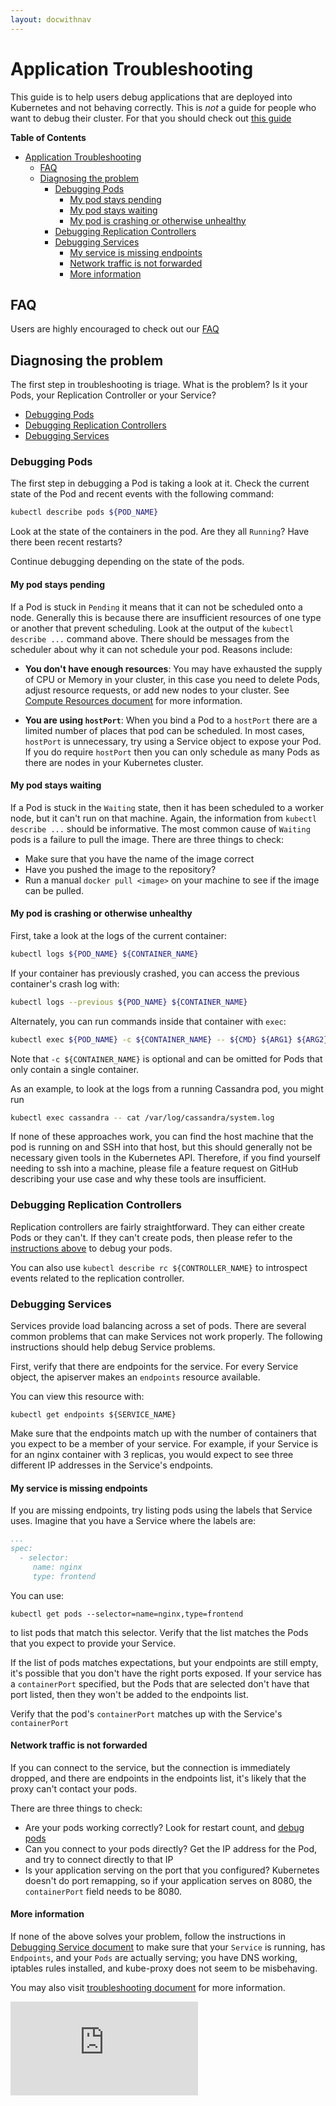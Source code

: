 ```yaml
---
layout: docwithnav
---
```

<!-- BEGIN MUNGE: UNVERSIONED_WARNING -->


<!-- END MUNGE: UNVERSIONED_WARNING -->
# Application Troubleshooting

This guide is to help users debug applications that are deployed into Kubernetes and not behaving correctly.
This is *not* a guide for people who want to debug their cluster.  For that you should check out
[this guide](../admin/cluster-troubleshooting.md)

**Table of Contents**
<!-- BEGIN MUNGE: GENERATED_TOC -->
- [Application Troubleshooting](#application-troubleshooting)
  - [FAQ](#faq)
  - [Diagnosing the problem](#diagnosing-the-problem)
    - [Debugging Pods](#debugging-pods)
      - [My pod stays pending](#my-pod-stays-pending)
      - [My pod stays waiting](#my-pod-stays-waiting)
      - [My pod is crashing or otherwise unhealthy](#my-pod-is-crashing-or-otherwise-unhealthy)
    - [Debugging Replication Controllers](#debugging-replication-controllers)
    - [Debugging Services](#debugging-services)
      - [My service is missing endpoints](#my-service-is-missing-endpoints)
      - [Network traffic is not forwarded](#network-traffic-is-not-forwarded)
      - [More information](#more-information)

<!-- END MUNGE: GENERATED_TOC -->

## FAQ
Users are highly encouraged to check out our [FAQ](https://github.com/GoogleCloudPlatform/kubernetes/wiki/User-FAQ)

## Diagnosing the problem
The first step in troubleshooting is triage.  What is the problem?  Is it your Pods, your Replication Controller or
your Service?
   * [Debugging Pods](#debugging-pods)
   * [Debugging Replication Controllers](#debugging-replication-controllers)
   * [Debugging Services](#debugging-services)

### Debugging Pods
The first step in debugging a Pod is taking a look at it.  Check the current state of the Pod and recent events with the following command:

```sh
kubectl describe pods ${POD_NAME}
```

Look at the state of the containers in the pod.  Are they all ```Running```?  Have there been recent restarts?

Continue debugging depending on the state of the pods.

#### My pod stays pending
If a Pod is stuck in ```Pending``` it means that it can not be scheduled onto a node.  Generally this is because
there are insufficient resources of one type or another that prevent scheduling.  Look at the output of the
```kubectl describe ...``` command above.  There should be messages from the scheduler about why it can not schedule
your pod.  Reasons include:

* **You don't have enough resources**:  You may have exhausted the supply of CPU or Memory in your cluster, in this case
you need to delete Pods, adjust resource requests, or add new nodes to your cluster. See [Compute Resources document](compute-resources.md#my-pods-are-pending-with-event-message-failedscheduling) for more information. 

* **You are using ```hostPort```**:  When you bind a Pod to a ```hostPort``` there are a limited number of places that pod can be
scheduled.  In most cases, ```hostPort``` is unnecessary, try using a Service object to expose your Pod.  If you do require
```hostPort``` then you can only schedule as many Pods as there are nodes in your Kubernetes cluster.


#### My pod stays waiting
If a Pod is stuck in the ```Waiting``` state, then it has been scheduled to a worker node, but it can't run on that machine.
Again, the information from ```kubectl describe ...``` should be informative.  The most common cause of ```Waiting``` pods is a failure to pull the image.  There are three things to check:
* Make sure that you have the name of the image correct
* Have you pushed the image to the repository?
* Run a manual ```docker pull <image>``` on your machine to see if the image can be pulled. 

#### My pod is crashing or otherwise unhealthy

First, take a look at the logs of
the current container:

```sh
kubectl logs ${POD_NAME} ${CONTAINER_NAME}
```

If your container has previously crashed, you can access the previous container's crash log with:
```sh
kubectl logs --previous ${POD_NAME} ${CONTAINER_NAME}
```

Alternately, you can run commands inside that container with ```exec```:

```sh
kubectl exec ${POD_NAME} -c ${CONTAINER_NAME} -- ${CMD} ${ARG1} ${ARG2} ... ${ARGN}
```

Note that ```-c ${CONTAINER_NAME}``` is optional and can be omitted for Pods that only contain a single container.

As an example, to look at the logs from a running Cassandra pod, you might run
```sh
kubectl exec cassandra -- cat /var/log/cassandra/system.log
```


If none of these approaches work, you can find the host machine that the pod is running on and SSH into that host,
but this should generally not be necessary given tools in the Kubernetes API. Therefore, if you find yourself needing to ssh into a machine, please file a
feature request on GitHub describing your use case and why these tools are insufficient.

### Debugging Replication Controllers
Replication controllers are fairly straightforward.  They can either create Pods or they can't.  If they can't
create pods, then please refer to the [instructions above](#debugging-pods) to debug your pods. 

You can also use ```kubectl describe rc ${CONTROLLER_NAME}``` to introspect events related to the replication
controller.

### Debugging Services
Services provide load balancing across a set of pods.  There are several common problems that can make Services
not work properly.  The following instructions should help debug Service problems.

First, verify that there are endpoints for the service. For every Service object, the apiserver makes an `endpoints` resource available.

You can view this resource with:

```
kubectl get endpoints ${SERVICE_NAME}
```

Make sure that the endpoints match up with the number of containers that you expect to be a member of your service.
For example, if your Service is for an nginx container with 3 replicas, you would expect to see three different
IP addresses in the Service's endpoints.

#### My service is missing endpoints
If you are missing endpoints, try listing pods using the labels that Service uses.  Imagine that you have
a Service where the labels are:
```yaml
...
spec:
  - selector:
     name: nginx
     type: frontend
```

You can use:
```
kubectl get pods --selector=name=nginx,type=frontend
```

to list pods that match this selector.  Verify that the list matches the Pods that you expect to provide your Service.

If the list of pods matches expectations, but your endpoints are still empty, it's possible that you don't
have the right ports exposed.  If your service has a ```containerPort``` specified, but the Pods that are
selected don't have that port listed, then they won't be added to the endpoints list.

Verify that the pod's ```containerPort``` matches up with the Service's ```containerPort```

#### Network traffic is not forwarded
If you can connect to the service, but the connection is immediately dropped, and there are endpoints
in the endpoints list, it's likely that the proxy can't contact your pods.

There are three things to
check:
   * Are your pods working correctly?  Look for restart count, and [debug pods](#debugging-pods)
   * Can you connect to your pods directly?  Get the IP address for the Pod, and try to connect directly to that IP
   * Is your application serving on the port that you configured?  Kubernetes doesn't do port remapping, so if your application serves on 8080, the ```containerPort``` field needs to be 8080.

#### More information 
If none of the above solves your problem, follow the instructions in [Debugging Service document](debugging-services.md) to make sure that your `Service` is running, has `Endpoints`, and your `Pods` are actually serving; you have DNS working, iptables rules installed, and kube-proxy does not seem to be misbehaving. 

You may also visit [troubleshooting document](../troubleshooting.md) for more information. 


<!-- BEGIN MUNGE: GENERATED_ANALYTICS -->
[![Analytics](https://kubernetes-site.appspot.com/UA-36037335-10/GitHub/docs/user-guide/application-troubleshooting.md?pixel)]()
<!-- END MUNGE: GENERATED_ANALYTICS -->
